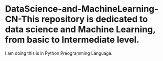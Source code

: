 # DataScience-and-MachineLearning-CN-This repository is dedicated to  data science and Machine Learning, from basic to Intermediate level. 
I am doing this is in Python Preogramming Language.
